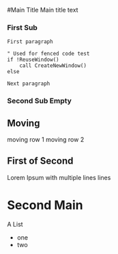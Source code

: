 #Main Title
    Main title text
### First Sub
    First paragraph
```viml
" Used for fenced code test
if !ReuseWindow()
    call CreateNewWindow()
else
```
    Next paragraph
### Second Sub Empty

## Moving
moving row 1
moving row 2
## First of Second
Lorem Ipsum with
multiple lines
lines
# Second Main
A List
- one
- two
